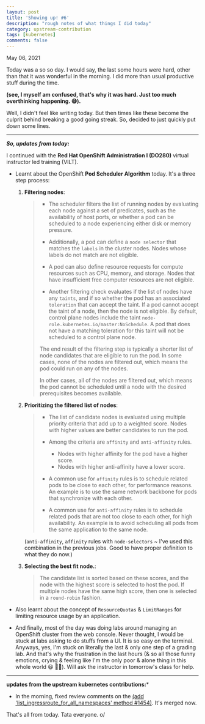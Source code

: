 ```yaml
---
layout: post
title: 'Showing up! #6'
description: "rough notes of what things I did today"
category: upstream-contribution
tags: [kubernetes]
comments: false
---
```


May 06, 2021

Today was a so so day. I would say, the last some hours were hard, other than that it was wonderful in the morning. I did more than usual productive stuff during the time. 

**(see, I myself am confused, that's why it was hard. Just too much overthinking happening. 😅).**

Well, I didn't feel like writing today. But then times like these become the culprit behind breaking a good going streak. So, decided to just quickly put down some lines.

---

***So, updates from today:***

I continued with the **Red Hat OpenShift Administration I (DO280)** virtual instructor led training (VILT).

- Learnt about the OpenShift **Pod Scheduler Algorithm** today. It's a three step process:

     1.  **Filtering nodes**:

          > - The scheduler filters the list of running nodes by evaluating each node against a set of predicates, such as the availability of host ports, or whether a pod can be scheduled to a node experiencing either disk or memory pressure.
          >
          > - Additionally, a pod can define a `node selector` that matches the `labels` in the cluster nodes. Nodes whose labels do not match are not eligible.
          > 
          > - A pod can also define resource requests for compute resources such as CPU, memory, and storage. Nodes that have insufficient free computer resources are not eligible.
          > 
          > - Another filtering check evaluates if the list of nodes have any `taints`, and if so whether the pod has an associated `toleration` that can accept the taint. If a pod cannot accept the taint of a node, then the node is not eligible. By default, control plane nodes include the taint `node-role.kubernetes.io/master:NoSchedule`. A pod that does not have a matching toleration for this taint will not be scheduled to a control plane node.
          >
          > The end result of the filtering step is typically a shorter list of node candidates that are eligible to run the pod. In some cases, none of the nodes are filtered out, which means the pod could run on any of the nodes.
          >
          > In other cases, all of the nodes are filtered out, which means the pod cannot be scheduled until a node with the desired prerequisites becomes available.

     2.  **Prioritizing the filtered list of nodes**:

          > - The list of candidate nodes is evaluated using multiple priority criteria that add up to a weighted score. Nodes with higher values are better candidates to run the pod.
          > 
          > - Among the criteria are `affinity` and `anti-affinity` rules. 
          >     - Nodes with higher affinity for the pod have a higher score. 
          >     - Nodes with higher anti-affinity have a lower score.
          >     
          >  - A common use for `affinity` rules is to schedule related pods to be close to each other, for performance reasons. An example is to use the same network backbone for pods that synchronize with each other.
          >  
          >  - A common use for `anti-affinity` rules is to schedule related pods that are not too close to each other, for high availability. An example is to avoid scheduling all pods from the same application to the same node.     

          (`anti-affinity`, `affinity` rules with `node-selectors` ~ I've used this combination in the previous jobs. Good to have proper definition to what they do now.)

     3.   **Selecting the best fit node.**:

          > The candidate list is sorted based on these scores, and the node with the highest score is selected to host the pod. If multiple nodes have the same high score, then one is selected in a `round-robin` fashion.
     
     
- Also learnt about the concept of `ResourceQuotas` & `LimitRanges` for limiting resource usage by an application.

- And finally, most of the day was doing labs around managing an OpenShift cluster from the web console. Never thought, I would be stuck at labs asking to do stuffs from a UI. It is so easy on the terminal. Anyways, yes, I'm stuck on literally the last & only one step of a grading lab. And that's why the frustration in the last hours (& so all those funny emotions, crying & feeling like I'm the only poor & alone thing in this whole world 😆 🤷‍♀️). Will ask the instructor in tomorrow's class for help.

---

**updates from the upstream kubernetes contributions:***

- In the morning, fixed review comments on the [ (add 'list_ingressroute_for_all_namespaces' method #1454)](https://github.com/kubernetes-client/python/pull/1454). It's merged now.

That's all from today. Tata everyone. o/

















